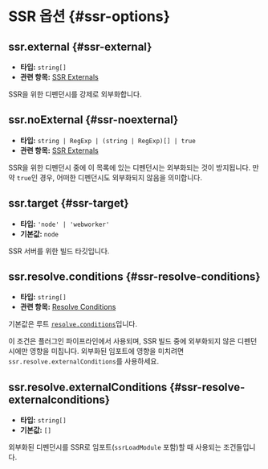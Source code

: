 # SSR 옵션 {#ssr-options}

## ssr.external {#ssr-external}

- **타입:** `string[]`
- **관련 항목:** [SSR Externals](/guide/ssr#ssr-externals)

SSR을 위한 디펜던시를 강제로 외부화합니다.

## ssr.noExternal {#ssr-noexternal}

- **타입:** `string | RegExp | (string | RegExp)[] | true`
- **관련 항목:** [SSR Externals](/guide/ssr#ssr-externals)

SSR을 위한 디펜던시 중에 이 목록에 있는 디펜던시는 외부화되는 것이 방지됩니다. 만약 `true`인 경우, 어떠한 디펜던시도 외부화되지 않음을 의미합니다.

## ssr.target {#ssr-target}

- **타입:** `'node' | 'webworker'`
- **기본값:** `node`

SSR 서버를 위한 빌드 타깃입니다.

## ssr.resolve.conditions {#ssr-resolve-conditions}

- **타입:** `string[]`
- **관련 항목:** [Resolve Conditions](./shared-options.md#resolve-conditions)

기본값은 루트 [`resolve.conditions`](./shared-options.md#resolve-conditions)입니다.

이 조건은 플러그인 파이프라인에서 사용되며, SSR 빌드 중에 외부화되지 않은 디펜던시에만 영향을 미칩니다. 외부화된 임포트에 영향을 미치려면 `ssr.resolve.externalConditions`를 사용하세요.

## ssr.resolve.externalConditions {#ssr-resolve-externalconditions}

- **타입:** `string[]`
- **기본값:** `[]`

외부화된 디펜던시를 SSR로 임포트(`ssrLoadModule` 포함)할 때 사용되는 조건들입니다.